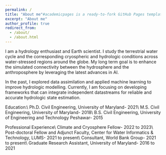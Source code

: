 ```yaml
---
permalink: /
title: "About me"#academicpages is a ready-to-fork GitHub Pages template for academic personal websites"
excerpt: "About me"
author_profile: true
redirect_from: 
  - /about/
  - /about.html
---
```


I am a hydrology enthusiast and Earth scientist. I study the terrestrial water cycle and the corresponding cryospheric and hydrologic conditions across water-stressed regions around the globe. My long term goal is to enhance the simulated connectivity between the hydrosphere and the anthroposphere by leveraging the latest advances in AI.

In the past, I explored data assimilation and applied machine learning to improve hydrologic modelling. Currently, I am focusing on developing frameworks that can integrate independent datastreams for reliable and accurate hydrologic state estimation.

Education:\\
Ph.D. Civil Engineering, University of Maryland- 2021\\	
M.S. Civil Engineering, University of Maryland- 2018\\
B.S. Civil Engineering, University of Engineering and Technology Peshawar- 2015       	

Professional Experience\\
Climate and Cryosphere Fellow- 2022 to 2023\\
Post-doctoral Fellow and Adjunct Faculty, Center for Water Informatics & Technology, LUMS- 2021 to present\\
Consultant, World Bank Group- 2021 to present\\
Graduate Research Assistant, University of Maryland- 2016 to 2021

